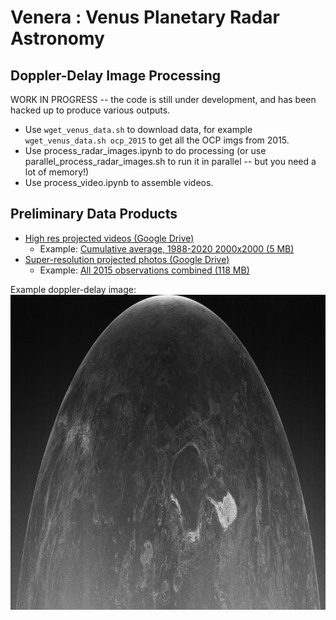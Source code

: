 # Venera : Venus Planetary Radar Astronomy
## Doppler-Delay Image Processing

WORK IN PROGRESS -- the code is still under development, and has been hacked up to produce various outputs.

- Use `wget_venus_data.sh` to download data, for example `wget_venus_data.sh ocp_2015` to get all the OCP imgs from 2015. 
- Use process_radar_images.ipynb to do processing (or use parallel_process_radar_images.sh to run it in parallel -- but you need a lot of memory!)
- Use process_video.ipynb to assemble videos.

## Preliminary Data Products

- [High res projected videos (Google Drive)](https://drive.google.com/drive/folders/11YsTmb8AydKsmTp8NOlG0jSVC8TS2cPJ)
  - Example: [Cumulative average, 1988-2020 2000x2000 (5 MB)](https://drive.google.com/file/d/11d1ctpYEdp0TgNgoxYlh8hmKDqZ-8FUq)
- [Super-resolution projected photos (Google Drive)](https://drive.google.com/drive/folders/11WIMnZPHnMQXcip6fFitsQyXO6jqbWdo)
  - Example: [All 2015 observations combined (118 MB)](https://drive.google.com/file/d/11qP2Xkku4XNgmMXH052p0ebfdr-SKs_9)

Example doppler-delay image:
![venus_ocp_20150813_161747_small.png](/figures/venus_ocp_20150813_161747_small.png)
